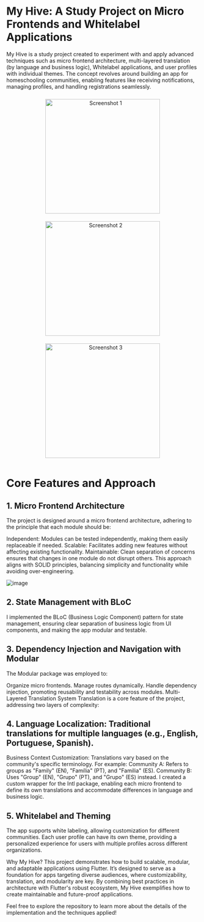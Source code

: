 
# My Hive: A Study Project on Micro Frontends and Whitelabel Applications

My Hive is a study project created to experiment with and apply advanced techniques such as micro frontend architecture, multi-layered translation (by language and business logic), Whitelabel applications, and user profiles with individual themes. The concept revolves around building an app for homeschooling communities, enabling features like receiving notifications, managing profiles, and handling registrations seamlessly.

<div align="center">
  <img src="https://github.com/user-attachments/assets/2176919c-7b3f-42c8-ac7d-9d345ce663ad" alt="Screenshot 1" width="300" style="margin: 10px;">
  <img src="https://github.com/user-attachments/assets/515af315-cfcf-498e-a63d-77311c069fb1" alt="Screenshot 2" width="300" style="margin: 10px;">
  <img src="https://github.com/user-attachments/assets/1a24ae80-329b-407b-a98f-33d2ffc353bc" alt="Screenshot 3" width="300" style="margin: 10px;">
</div>




# Core Features and Approach

## 1. Micro Frontend Architecture
The project is designed around a micro frontend architecture, adhering to the principle that each module should be:


Independent: Modules can be tested independently, making them easily replaceable if needed.
Scalable: Facilitates adding new features without affecting existing functionality.
Maintainable: Clean separation of concerns ensures that changes in one module do not disrupt others.
This approach aligns with SOLID principles, balancing simplicity and functionality while avoiding over-engineering.

![image](https://github.com/user-attachments/assets/80ca88c9-4dc4-4203-aebb-e8b584b6bead)

## 2. State Management with BLoC

I implemented the BLoC (Business Logic Component) pattern for state management, ensuring clear separation of business logic from UI components, and  making the app modular and testable.

## 3. Dependency Injection and Navigation with Modular
The Modular package was employed to:

Organize micro frontends.
Manage routes dynamically.
Handle dependency injection, promoting reusability and testability across modules.
Multi-Layered Translation System
Translation is a core feature of the project, addressing two layers of complexity:

## 4. Language Localization: Traditional translations for multiple languages (e.g., English, Portuguese, Spanish).
Business Context Customization: Translations vary based on the community's specific terminology.
For example:
Community A: Refers to groups as "Family" (EN), "Família" (PT), and "Familia" (ES).
Community B: Uses "Group" (EN), "Grupo" (PT), and "Grupo" (ES) instead.
I created a custom wrapper for the Intl package, enabling each micro frontend to define its own translations and accommodate differences in language and business logic.

## 5. Whitelabel and Theming
The app supports white labeling, allowing customization for different communities. Each user profile can have its own theme, providing a personalized experience for users with multiple profiles across different organizations.

Why My Hive?
This project demonstrates how to build scalable, modular, and adaptable applications using Flutter. It’s designed to serve as a foundation for apps targeting diverse audiences, where customizability, translation, and modularity are key. By combining best practices in architecture with Flutter's robust ecosystem, My Hive exemplifies how to create maintainable and future-proof applications.

Feel free to explore the repository to learn more about the details of the implementation and the techniques applied!
